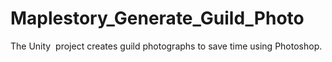 # Maplestory_Generate_Guild_Photo
The Unity  project creates guild photographs to save time using Photoshop.
